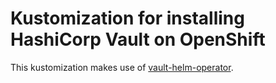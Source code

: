 # Kustomization for installing HashiCorp Vault on OpenShift

This kustomization makes use of [vault-helm-operator](https://github.com/noseka1/vault-helm-operator).

